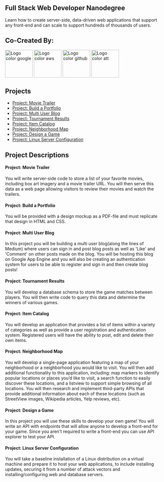 ## Full Stack Web Developer Nanodegree
Learn how to create server-side, data-driven web applications that support any front-end and can scale to support hundreds of thousands of users.

## Co-Created By:
<img width="90px" src="https://s3-us-west-1.amazonaws.com/udacity-content/affilliates/logo_color_google.png" alt="Logo color google" /> <img width="90px" src="https://s3-us-west-1.amazonaws.com/udacity-content/affilliates/logo_color_aws.png" alt="Logo color aws" /> <img width="90px" src="https://s3-us-west-1.amazonaws.com/udacity-content/affilliates/logo_color_github.png" alt="Logo color github" /> <img width="90px" src="https://s3-us-west-1.amazonaws.com/udacity-content/affilliates/logo_color_att.png" alt="Logo color att" /> 

## Projects
- [Project: Movie Trailer](#project-movie-trailer)
- [Project: Build a Portfolio](#project-build-a-portfolio)
- [Project: Multi User Blog](#project-multi-user-blog)
- [Project: Tournament Results](#project-tournament-results)
- [Project: Item Catalog](#project-item-catalog)
- [Project: Neighborhood Map](#project-neighborhood-map)
- [Project: Design a Game](#project-design-a-game)
- [Project: Linux Server Configuration](#project-linux-server-configuration) 

## Project Descriptions
#### Project: Movie Trailer 
You will write server-side code to store a list of your favorite movies, including box art imagery and a movie trailer URL. You will then serve this data as a web page allowing visitors to review their movies and watch the trailers.

#### Project: Build a Portfolio
You will be provided with a design mockup as a PDF-file and must replicate that design in HTML and CSS.

#### Project: Multi User Blog
In this project you will be building a multi user blog(along the lines of Medium) where users can sign in and post blog posts as well as 'Like' and 'Comment' on other posts made on the blog. You will be hosting this blog on Google App Engine and you will also be creating an authentication system for users to be able to register and sign in and then create blog posts!

#### Project: Tournament Results
You will develop a database schema to store the game matches between players. You will then write code to query this data and determine the winners of various games.

#### Project: Item Catalog
You will develop an application that provides a list of items within a variety of categories as well as provide a user registration and authentication system. Registered users will have the ability to post, edit and delete their own items.

#### Project: Neighborhood Map
You will develop a single-page application featuring a map of your neighborhood or a neighborhood you would like to visit. You will then add additional functionality to this application, including: map markers to identify popular locations or places you’d like to visit, a search function to easily discover these locations, and a listview to support simple browsing of all locations. You will then research and implement third-party APIs that provide additional information about each of these locations (such as StreetView images, Wikipedia articles, Yelp reviews, etc).

#### Project: Design a Game
In this project you will use these skills to develop your own game! You will write an API with endpoints that will allow anyone to develop a front-end for your game. Since you aren't required to write a front-end you can use API explorer to test your API.

#### Project: Linux Server Configuration
You will take a baseline installation of a Linux distribution on a virtual machine and prepare it to host your web applications, to include installing updates, securing it from a number of attack vectors and installing/configuring web and database servers.
